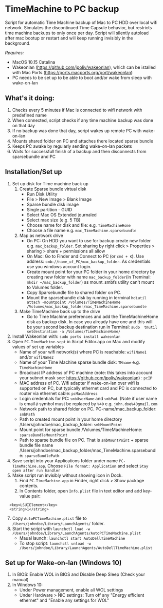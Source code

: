 # TimeMachine to PC backup
Script for automatic Time Machine backup of Mac to PC HDD over local wifi network. Simulates the discontinued Time Capsule behavior, but restricts time machine backups to only once per day. Script will silently autoload after mac bootup or restart and will keep running invisibly in the background.

*Requires:*
* MacOS 10.15 Catalina
* Wakeonlan (https://github.com/jpoliv/wakeonlan), which can be istalled with Mac Ports (https://ports.macports.org/port/wakeonlan)
* PC needs to be set up to be able to boot and/or wake from sleep with wake-on-lan

## What's it doing:
1. Checks every 5 minutes if Mac is connected to wifi network with predefined name
2. When connected, script checks if any time machine backup was done on that day
3. If no backup was done that day, script wakes up remote PC with wake-on-lan
4. Mounts shared folder on PC and attaches there located sparse bundle
5. Keeps PC awake by regularly sending wake-on-lan packets
5. Waits for successfull finish of a backup and then disconnects from sparsebundle and PC


## Installation/Set up
1. Set up disk for Time machine back up
    1. Create Sparse bundle virtual disk
        * Run Disk Utility
        * File > New Image > Blank Image
        * Sparse bundle disk image
        * Single partition - GUID
        * Select Mac OS Extended journaled
        * Select max size (e.g. 5 TB)
        * Choose name for disk and file: e.g. `TimeMachineHome`
        * Choose a file name e.g. `mac_TimeMachine.sparsebundle`  
    2. Map as network drive
        * On PC: On HDD you want to use for backup create new folder e.g. `mac_backup_folder`. Set sharing by right click > Properties > sharing > share + permissions all allow
        * On Mac: Go to Finder and Connect to PC (or `cmd + K`). Use address: `smb://name_of_PC/mac_backup_folder`. As credentials use you windows account login.
        * Create mount point for your PC folder in your home directory by creating new folder with name `mac_backup_folder`(in Treminal: `mkdir ~/mac_backup_folder`) as mount_smbfs utility can't mount to Volumes folder.
        * Copy Sparsebundle file to shared folder on PC.
        * Mount the sparsebundle disk by running in terminal `hdiutil attach -mountpoint /Volumes/TimeMachineHome /Volumes/mac_backup_folder/mac_TimeMachine.sparsebundle`
    3. Make TimeMachine back up to the drive
        * Go to Time Machine preferences and add the TimeMachineHome disk as backup disk. In case you already have one and this will be your second backup destination run in Terminal: `sudo  tmutil setdestination -a /Volumes/TimeMachineHome/`
2. Install Wakeonlan with: `sudo ports install wakeonlan`
3. Open `PC-TimeMachine.scpt` in Script Editor.app on Mac and modify values of set up variables
    * Name of your wifi network(s) where PC is reachable: `wifiName1` and/or `wifiName2`
    * Name of your Time Machine sparse bundle disk: `TMname` e.g. `TimeMachineHome`
    * Broadcast IP address of PC machine (note: this takes into account your subnet mask see: https://github.com/jpoliv/wakeonlan) : `pcIP`
    * MAC address of PC. Wifi adapter if wake-on-lan over wifi is supported on PC, but typically ethernet card and PC is connected to router via ethernet cable: `pcMacAddress`
    * Login credentials for PC: `smbUserName` and `smbPwd`. (Note if user name is email `@` symbol must be replaced by `%40` e.g. `john.doe%40gmail.com`
    * Network path to shared folder on PC. PC-name/mac_backup_folder: `smbPath`
    * Path to created mount point in your home directory /Users/johndoe/mac_backup_folder: `smbMountPoint`
    * Mount point for sparse bundle /Volumes/TimeMachineHome: `sparseBundleMountPoint`
    * Path to sparse bundle file on PC. That is `smbMountPoint` + sparse bundle file name /Users/johndoe/mac_backup_folder/mac_TimeMachine.sparsebundle: `sparseBundlePath`
4. Save script into your Applications folder under name `PC-TimeMachine.app`. Choose `File format: Application` and select `Stay open after run handler`
5. Make script run invisibly without showing icon in Dock. 
    1. Find `PC-TimeMachine.app` in Finder, right click > Show package contents.
    2. In Contents folder, open `Info.plist` file in text editor and add key-value pair:<br/>
  ```
    <key>LSUIElement</key>
    <string>1</string>
  ```
7. Copy `AutoPCTimeMachine.plist` file to `/Users/johndoe/Library/LaunchAgents/` folder.
6. Start the script with `launchctl load -w /Users/johndoe/Library/LaunchAgents/AutoPCTimeMachine.plist`
    * Maual launch: `launchctl start AutoDellTimeMachine`
    * To stop script: `launchctl unload -w /Users/johndoe/Library/LaunchAgents/AutoDellTimeMachine.plist`

## Set up for Wake-on-lan (Windows 10)
1. In BIOS: Enable WOL in BIOS and Disable Deep Sleep (Check your manual)
2. In Windows 10: 
    * Under Power management, enable all WOL settings
    * Under Hardware > NIC settings: Turn off any "Energy efficient ethernet" and "Enable any settings for WOL"
    
